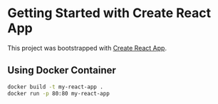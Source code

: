 # Getting Started with Create React App

This project was bootstrapped with [Create React App](https://github.com/facebook/create-react-app).

## Using Docker Container
```sh
docker build -t my-react-app .
docker run -p 80:80 my-react-app
